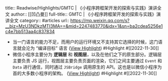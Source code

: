 title:: Readwise/Highlights/GMTC | 《小程序跨框架开发的探索与实践》演讲全文
author:: [[凹凸曼]]
full-title:: GMTC | 《小程序跨框架开发的探索与实践》演讲全文
category:: #articles
url:: https://mp.weixin.qq.com/s?__biz=MzU3NDkzMTI3MA==&mid=2247483770&idx=1&sn=ba2cdea5256e1c4e7bb513aa4c837834

- 当一门语言的能力不足，而用户的运行环境又不支持其它选择的时候，这门语言就会沦为 “编译目标” 语言 ([View Highlight](https://read.readwise.io/read/01gk2hjnsvctp5q7zc31vdgaaw)) #Highlight #[[2022-11-30]]
- 微信小程序主要分为 **逻辑层** 和 **视图层**，以及在他们之下的原生部分。逻辑层主要负责 JS 运行，视图层主要负责页面的渲染，它们之间主要通过 `Event` 和 `Data` 进行通信，同时通过 `JSBridge` 调用原生的 API。这也是以微信小程序为首的大多数小程序的架构。 ([View Highlight](https://read.readwise.io/read/01gk2hpphejxmy7e5sb06n2tpt)) #Highlight #[[2022-11-30]]